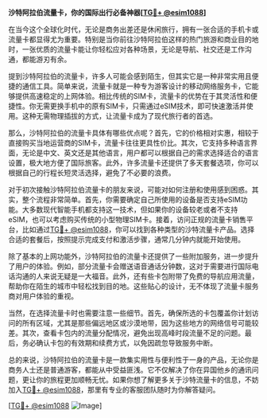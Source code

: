 **沙特阿拉伯流量卡，你的国际出行必备神器[[TG💪+ @esim1088](https://t.me/s/esim1088)]**

在当今这个全球化时代，无论是商务出差还是休闲旅行，拥有一张合适的手机卡或流量卡都显得尤为重要。特别是当你前往沙特阿拉伯这样的热门旅游和商业目的地时，一张优质的流量卡能让你轻松应对各种场景，无论是导航、社交还是工作沟通，都能游刃有余。

提到沙特阿拉伯的流量卡，许多人可能会感到陌生，但其实它是一种非常实用且便捷的通信工具。简单来说，流量卡就是一种专为游客设计的移动网络服务卡，它能够提供高速稳定的上网体验。相比传统的SIM卡，流量卡的优势在于其灵活性和便捷性。你无需更换手机中的原有SIM卡，只需通过eSIM技术，即可快速激活并使用。这种无需物理插拔的方式，让流量卡成为了现代旅行者的首选。

那么，沙特阿拉伯的流量卡具体有哪些优点呢？首先，它的价格相对实惠，相较于直接购买当地运营商的SIM卡，流量卡往往更具性价比。其次，它支持多种语言界面，无论是中文、英文还是其他语言，用户都可以根据自己的需求选择适合的语言设置，极大地方便了国际旅客。此外，许多流量卡还提供了多天套餐选项，你可以根据自己的行程长短灵活选择，避免了不必要的浪费。

对于初次接触沙特阿拉伯流量卡的朋友来说，可能对如何注册和使用感到困惑。其实，整个流程非常简单。首先，你需要确定自己所使用的设备是否支持eSIM功能。大多数现代智能手机都支持这一技术，但如果你的设备较老或者不支持eSIM，也可以考虑购买传统的小型物理SIM卡。接着，访问正规的流量卡销售平台，比如通过[TG💪+ @esim1088](https://t.me/s/esim1088)，你可以找到各种类型的沙特流量卡产品。选择合适的套餐后，按照提示完成支付和激活步骤，通常几分钟内就能开始使用。

除了基本的上网功能外，沙特阿拉伯的流量卡还提供了一些附加服务，进一步提升了用户的体验。例如，部分流量卡会赠送语音通话分钟数，这对于需要进行国际电话沟通的人来说无疑是一大福音。此外，还有些卡包附带了免费的导航应用流量，帮助你在陌生的城市中轻松找到目的地。这些贴心的设计，无不体现了流量卡服务商对用户体验的重视。

当然，在选择流量卡时也需要注意一些细节。首先，确保所选的卡包覆盖你计划访问的所有区域，尤其是那些偏远地区或沙漠地带，因为这些地方的网络信号可能较差。其次，查看卡包内的流量分配情况，避免出现高峰时段流量不足的问题。最后，务必确认卡包的有效期和续费方式，以免因疏忽导致服务中断。

总的来说，沙特阿拉伯的流量卡是一款集实用性与便利性于一身的产品，无论你是商务人士还是普通游客，都能从中受益匪浅。它不仅解决了你在异国他乡的通讯问题，更让你的旅程更加顺畅无忧。如果你想了解更多关于沙特流量卡的信息，不妨加入[TG💪+ @esim1088](https://t.me/s/esim1088)，那里有专业的客服团队随时为你解答疑问。

[[TG💪+ @esim1088](https://t.me/s/esim1088) ![Image](https://i.postimg.cc/4NQfJmqS/Snipaste-2025-05-13-00-14-12.png)]